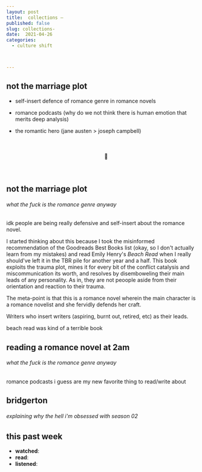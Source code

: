 ```yaml
---
layout: post
title:  collections — 
published: false
slug: collections-
date:  2021-04-26
categories:
  - culture shift



---
```


## not the marriage plot

- self-insert defence of romance genre in romance novels

- romance podcasts (why do we not think there is human emotion that merits deep analysis)

- the romantic hero (jane austen > joseph campbell)

  

  

  <br />

  <h4 style="text-align:center">💌</h4>

  <!--more-->

  <br/>



## not the marriage plot

###### what the fuck is the romance genre anyway

idk people are being really defensive and self-insert about the romance novel.

I started thinking about this because I took the misinformed recommendation of the Goodreads Best Books list (okay, so I don't actually learn from my mistakes) and read Emily Henry's *Beach Read* when I really should've left it in the TBR pile for another year and a half. This book exploits the trauma plot, mines it for every bit of the conflict catalysis and miscommunication its worth, and resolves by disemboweling their main leads of any personality. As in, they are not peoople aside from their orientation and reaction to their trauma. 

The meta-point is that this is a romance novel wherein the main character is a romance novelist and she fervidly defends her craft.

Writers who insert writers (aspiring, burnt out, retired, etc) as their leads.

beach read was kind of a terrible book



## reading a romance novel at 2am

###### what the fuck is the romance genre anyway

romance podcasts i guess are my new favorite thing to read/write about





## bridgerton

###### explaining why the hell i'm obsessed with season 02









## this past week

- **watched**: 
- **read**:
- **listened**:
